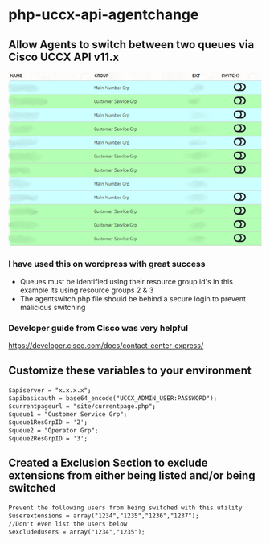 # php-uccx-api-agentchange
## Allow Agents to switch between two queues via Cisco UCCX API v11.x
![Screenshot](screenshot.png)

### I have used this on wordpress with great success
- Queues must be identified using their resource group id's in this example its using resource groups 2 & 3
- The agentswitch.php file should be behind a secure login to prevent malicious switching

### Developer guide from Cisco was very helpful
https://developer.cisco.com/docs/contact-center-express/

## Customize these variables to your environment
```
$apiserver = "x.x.x.x";
$apibasicauth = base64_encode("UCCX_ADMIN_USER:PASSWORD");
$currentpageurl = "site/currentpage.php";
$queue1 = "Customer Service Grp";
$queue1ResGrpID = '2';
$queue2 = "Operator Grp";
$queue2ResGrpID = '3';
```
## Created a Exclusion Section to exclude extensions from either being listed and/or being switched
```
Prevent the following users from being switched with this utility
$userextensions = array("1234","1235","1236","1237");
//Don't even list the users below
$excludedusers = array("1234","1235");
```
